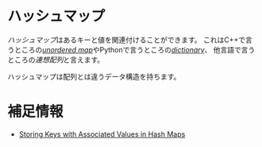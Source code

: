 # ハッシュマップ

*ハッシュマップ*はあるキーと値を関連付けることができます。
これはC++で言うところの[*unordered map*](https://en.cppreference.com/w/cpp/container/unordered_map)やPythonで言うところの[*dictionary*](https://docs.python.org/3/tutorial/datastructures.html#dictionaries)、
他言語で言うところの*連想配列*と言えます。

ハッシュマップは配列とは違うデータ構造を持ちます。

# 補足情報

- [Storing Keys with Associated Values in Hash Maps](https://doc.rust-lang.org/book/ch08-03-hash-maps.html)
